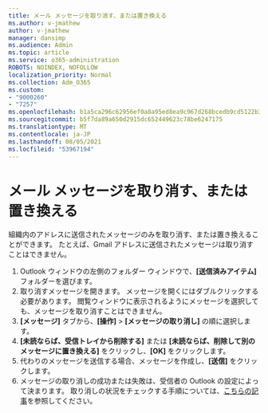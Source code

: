 ```yaml
---
title: メール メッセージを取り消す、または置き換える
ms.author: v-jmathew
author: v-jmathew
manager: dansimp
ms.audience: Admin
ms.topic: article
ms.service: o365-administration
ROBOTS: NOINDEX, NOFOLLOW
localization_priority: Normal
ms.collection: Adm_O365
ms.custom:
- "9000260"
- "7257"
ms.openlocfilehash: b1a5ca296c62956ef0a8a95ed8ea9c967d268bcedb9cd5122b39a9678ba1f152
ms.sourcegitcommit: b5f7da89a650d2915dc652449623c78be6247175
ms.translationtype: MT
ms.contentlocale: ja-JP
ms.lasthandoff: 08/05/2021
ms.locfileid: "53967194"
---
```

# <a name="recall-or-replace-email-message"></a>メール メッセージを取り消す、または置き換える

組織内のアドレスに送信されたメッセージのみを取り消す、または置き換えることができます。 たとえば、Gmail アドレスに送信されたメッセージは取り消すことはできません。

1. Outlook ウィンドウの左側のフォルダー ウィンドウで、**[送信済みアイテム]** フォルダーを選びます。
2. 取り消すメッセージを開きます。 メッセージを開くにはダブルクリックする必要があります。 閲覧ウィンドウに表示されるようにメッセージを選択しても、メッセージを取り消すことはできません。
3. **[メッセージ]** タブから、**[操作]** > **[メッセージの取り消し]** の順に選択します。
4. **[未読ならば、受信トレイから削除する]** または **[未読ならば、削除して別のメッセージに置き換える]** をクリックし、**[OK]** をクリックします。
5. 代わりのメッセージを送信する場合、メッセージを作成し、**[送信]** をクリックします。
6. メッセージの取り消しの成功または失敗は、受信者の Outlook の設定によって決まります。 取り消しの状況をチェックする手順については、[こちらの記事](https://support.office.com/article/recall-or-replace-an-email-message-that-you-sent-35027f88-d655-4554-b4f8-6c0729a723a0#tocheck)を参照してください。
